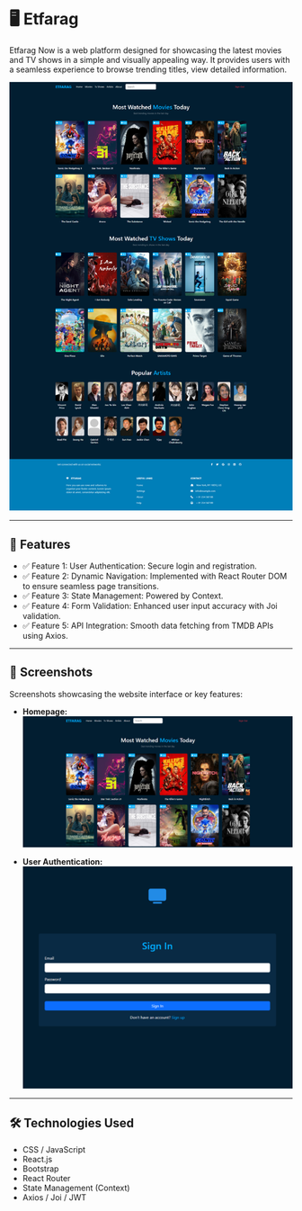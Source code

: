 # 🖥️ Etfarag

Etfarag Now is a web platform designed for showcasing the latest movies and TV shows in a simple and visually appealing way. It provides users with a seamless experience to browse trending titles, view detailed information.

![Screenshot](src/assets/images/Etfarag.png)

---

## 🌟 **Features**
- ✅ Feature 1: User Authentication: Secure login and registration.
- ✅ Feature 2: Dynamic Navigation: Implemented with React Router DOM to ensure seamless page transitions.
- ✅ Feature 3: State Management: Powered by Context.
- ✅ Feature 4: Form Validation: Enhanced user input accuracy with Joi validation.
- ✅ Feature 5: API Integration: Smooth data fetching from TMDB APIs using Axios.

---

## 📸 **Screenshots**
Screenshots showcasing the website interface or key features:

- **Homepage:**
  ![Homepage Screenshot](src/assets/images/Homepage.png)

- **User Authentication:**
  ![Feature Screenshot](src/assets/images/UserAuthentication.png)

---

## 🛠️ **Technologies Used**
- CSS / JavaScript
- React.js
- Bootstrap
- React Router
- State Management (Context)
- Axios / Joi / JWT


